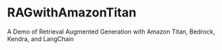 # RAGwithAmazonTitan
A Demo of Retrieval Augmented Generation with Amazon Titan, Bedrock, Kendra, and LangChain
